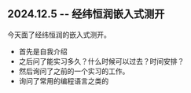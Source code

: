 
## 2024.12.5 -- 经纬恒润嵌入式测开

今天面了经纬恒润的嵌入式测开。
- 首先是自我介绍
- 之后问了能实习多久？什么时候可以过去？时间安排？
- 然后询问了之前的一个实习的工作。
- 询问了常用的编程语言之类的